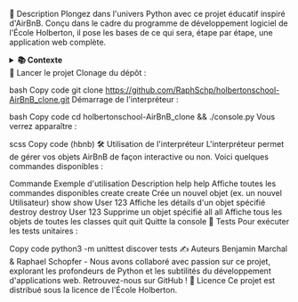 📌 Description
Plongez dans l'univers Python avec ce projet éducatif inspiré d'AirBnB. Conçu dans le cadre du programme de développement logiciel de l'École Holberton, il pose les bases de ce qui sera, étape par étape, une application web complète.

<details>
<summary> <strong> 📚 Contexte </strong> </summary>
<br>
Bienvenue dans le projet Clone d'AirBnB ! Avant de commencer, familiarisez-vous avec le concept d'AirBnB en regardant cette présentation du projet HBNB.

Première étape : Un interpréteur de commandes pour gérer vos objets AirBnB.
C'est le premier jalon vers la création de votre application web complète : le clone d'AirBnB. Cette étape est cruciale car vous réutiliserez ce que vous créez ici dans les projets suivants, intégrant HTML/CSS, base de données, API, et l'intégration front-end.

Voici ce que vous apprendrez à faire :

Mettre en place une classe parent (nommée BaseModel) pour initialiser, sérialiser et désérialiser vos instances futures.
Créer un flux simple de sérialisation/désérialisation : Instance <-> Dictionnaire <-> Chaîne JSON <-> fichier.
Développer toutes les classes nécessaires pour AirBnB (User, State, City, Place...) héritant de BaseModel.
Implémenter le premier moteur de stockage abstrait du projet : le stockage dans des fichiers.
Rédiger tous les tests unitaires pour valider nos classes et notre moteur de stockage.
Qu’est-ce qu’un interpréteur de commandes ?
Pensez à la Shell, mais adapté à un cas d'utilisation spécifique. Notre objectif est de pouvoir gérer les objets de notre projet :

Créer un nouvel objet (ex : un nouvel utilisateur ou un nouveau lieu).
Récupérer un objet depuis un fichier, une base de données, etc.
Effectuer des opérations sur les objets (compter, calculer des stats, etc.).
Mettre à jour les attributs d'un objet.
Détruire un objet.
Objectifs d'apprentissage
Après ce projet, vous serez capable d'expliquer, sans chercher sur Google :

Général
La création d'un package Python.
La création d'un interpréteur de commandes en Python en utilisant le module cmd.
Ce qu'est le test unitaire et comment l'implémenter dans un grand projet.
La sérialisation et désérialisation d'une classe.
La lecture et l'écriture d'un fichier JSON.
La gestion de datetime.
Ce qu'est un UUID.
L'utilisation de *args et **kwargs.
La gestion des arguments nommés dans une fonction.
Exigences
Scripts Python
Éditeurs autorisés : vi, vim, emacs.
Vos fichiers seront interprétés/compilés sur Ubuntu 20.04 LTS en utilisant python3 (version 3.8.5).
Chaque fichier doit se terminer par une nouvelle ligne.
La première ligne de tous vos fichiers doit être exactement #!/usr/bin/python3.
Un fichier README.md, à la racine du dossier du projet, est obligatoire.
Votre code doit utiliser la norme pycodestyle (version 2.7.*).
Tous vos fichiers doivent être exécutables.
La longueur de vos fichiers sera testée avec wc.
Tous vos modules, classes et fonctions (internes et externes) doivent être documentés.
Tests Unitaires Python
Doivent être placés dans un dossier tests.
Utilisez le module unittest.
Les fichiers de test doivent avoir l'extension .py et commencer par test_.
L'organisation de vos fichiers de test doit refléter celle de votre projet.
Exécutez tous vos tests avec : python3 -m unittest discover tests.
GitHub
Un seul dépôt de projet par groupe.

Exécution
Votre console doit fonctionner ainsi en mode interactif :

bash
Copy code
$ ./console.py
(hbnb) help
Documented commands (type help <topic>):
========================================
EOF  help  quit

(hbnb)
(hbnb) quit
$
Et en mode non interactif :

bash
Copy code
$ echo "help" | ./console.py
(hbnb)
Documented commands (type help <topic>):
========================================
EOF  help  quit
(hbnb)
$
Tous les tests doivent aussi passer en mode non interactif : $ echo "python3 -m unittest discover tests" | bash

</details>
🚀 Lancer le projet
Clonage du dépôt :

bash
Copy code
git clone https://github.com/RaphSchp/holbertonschool-AirBnB_clone.git
Démarrage de l'interpréteur :

bash
Copy code
cd holbertonschool-AirBnB_clone && ./console.py
Vous verrez apparaître :

scss
Copy code
(hbnb)
🛠️ Utilisation de l'interpréteur
L'interpréteur permet de gérer vos objets AirBnB de façon interactive ou non. Voici quelques commandes disponibles :

Commande	Exemple d'utilisation	Description
help	help	Affiche toutes les commandes disponibles
create	create <class>	Crée un nouvel objet (ex. un nouvel Utilisateur)
show	show User 123	Affiche les détails d'un objet spécifié
destroy	destroy User 123	Supprime un objet spécifié
all	all	Affiche tous les objets de toutes les classes
quit	quit	Quitte la console
🧪 Tests
Pour exécuter les tests unitaires :

Copy code
python3 -m unittest discover tests
✍️ Auteurs
Benjamin Marchal & Raphael Schopfer - Nous avons collaboré avec passion sur ce projet, explorant les profondeurs de Python et les subtilités du développement d'applications web. Retrouvez-nous sur GitHub !
📜 Licence
Ce projet est distribué sous la licence de l'École Holberton.

